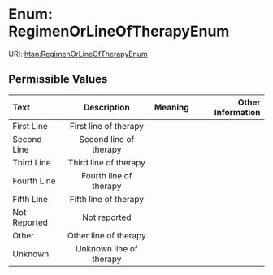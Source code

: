 
# Enum: RegimenOrLineOfTherapyEnum



URI: [htan:RegimenOrLineOfTherapyEnum](https://w3id.org/htan/RegimenOrLineOfTherapyEnum)


## Permissible Values

| Text | Description | Meaning | Other Information |
| :--- | :---: | :---: | ---: |
| First Line | First line of therapy |  |  |
| Second Line | Second line of therapy |  |  |
| Third Line | Third line of therapy |  |  |
| Fourth Line | Fourth line of therapy |  |  |
| Fifth Line | Fifth line of therapy |  |  |
| Not Reported | Not reported |  |  |
| Other | Other line of therapy |  |  |
| Unknown | Unknown line of therapy |  |  |

